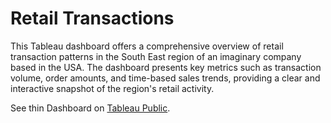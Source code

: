 # Retail Transactions 

This Tableau dashboard offers a comprehensive overview of retail transaction patterns in the South East region of an imaginary company based in the USA. The dashboard presents key metrics such as transaction volume, order amounts, and time-based sales trends, providing a clear and interactive snapshot of the region's retail activity.

See thin Dashboard on [Tableau Public](https://public.tableau.com/app/profile/bart.kawalec/viz/RetailTransactionsSouthEast/RetailTransaction).
